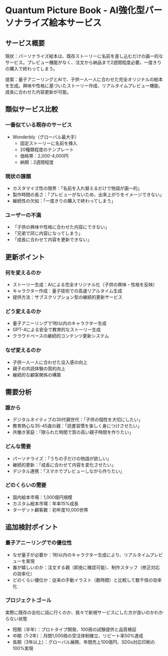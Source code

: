 # Quantum Picture Book - AI強化型パーソナライズ絵本サービス

## サービス概要
現状：パーソナライズ絵本は、既存ストーリーに名前を差し込むだけの画一的なサービス。プレビュー機能がなく、注文から納品まで2週間程度必要。一度きりの購入で終わってしまう。

提案：量子アニーリングとAIで、子供一人一人に合わせた完全オリジナルの絵本を生成。興味や性格に基づいたストーリー作成、リアルタイムプレビュー機能、成長に合わせた内容更新が可能。

## 類似サービス比較
### 一番似ている既存のサービス
- Wonderbly（グローバル最大手）
  - 固定ストーリーに名前を挿入
  - 20種類程度のテンプレート
  - 価格帯：2,000-4,000円
  - 納期：2週間程度

### 現状の課題
- カスタマイズ性の限界：「名前を入れ替えるだけで物語が画一的」
- 製作時間の長さ：「プレビューがないため、出来上がりをイメージできない」
- 継続性の欠如：「一度きりの購入で終わってしまう」

### ユーザーの不満
- 「子供の興味や性格に合わせた内容にできない」
- 「兄弟で同じ内容になってしまう」
- 「成長に合わせて内容を更新できない」

## 更新ポイント
### 何を変えるのか
- ストーリー生成：AIによる完全オリジナル化（子供の興味・性格を反映）
- キャラクター作成：量子技術での高速リアルタイム生成
- 提供方法：サブスクリプション型の継続的更新サービス

### どう変えるのか
- 量子アニーリングで1秒以内のキャラクター生成
- GPT-4による安全で教育的なストーリー生成
- クラウドベースの継続的コンテンツ更新システム

### なぜ変えるのか
- 子供一人一人に合わせた没入感の向上
- 親子の共読体験の質的向上
- 継続的な顧客関係の構築

## 需要分析
### 誰から
- デジタルネイティブの30代親世代：「子供の個性を大切にしたい」
- 教育熱心な35-45歳の親：「読書習慣を楽しく身につけさせたい」
- 共働き家庭：「限られた時間で質の高い親子時間を作りたい」

### どんな需要
- パーソナライズ：「うちの子だけの物語が欲しい」
- 継続的更新：「成長に合わせて内容を変化させたい」
- デジタル連携：「スマホでプレビューしながら作りたい」

### どのくらいの需要
- 国内絵本市場：1,000億円規模
- カスタム絵本市場：年率15%成長
- ターゲット顧客数：初年度10,000世帯

## 追加検討ポイント
### 量子アニーリングでの優位性
- なぜ量子が必要か：1秒以内のキャラクター生成により、リアルタイムプレビューを実現
- 誰が嬉しいのか：注文する親（即座に確認可能）、制作スタッフ（修正対応の効率化）
- どのくらい優位か：従来の手動イラスト（数時間）と比較して数千倍の効率化

### プロジェクトゴール
実際に既存の会社に話に行くのか、我々で新規サービスにした方が良いのかわからない状態
- 短期（半年）：プロトタイプ開発、100冊の試験提供と品質検証
- 中期（1-2年）：月間1,000冊の受注体制確立、リピート率50%達成
- 長期（3年以上）：グローバル展開、年間売上100億円、SDGs対応印刷の100%実現
